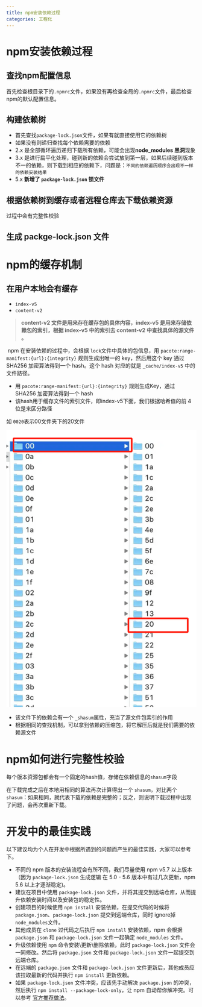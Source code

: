```yaml
---
title: npm安装依赖过程
categories: 工程化
---
```


# npm安装依赖过程

## 查找npm配置信息

首先检查根目录下的`.npmrc`文件，如果没有再检查全局的`.npmrc`文件，最后检查npm的默认配置信息。

## 构建依赖树

- 首先查找`package-lock.json`文件，如果有就直接使用它的依赖树
- 如果没有则递归查找每个依赖需要的依赖
- 2.x 是全部循环遍历递归下载所有依赖，可能会出现**node_modules 黑洞**现象
-  3.x 是进行扁平化处理，碰到新的依赖会尝试放到第一层，如果后续碰到版本不一的依赖，则下载到相应的依赖下，问题是：`不同的依赖遍历顺序会出现不一样的依赖安装结果`
- 5.x **新增了 `package-lock.json` 锁文件**

## 根据依赖树到缓存或者远程仓库去下载依赖资源

过程中会有完整性校验

## 生成 packge-lock.json 文件



# npm的缓存机制

## 在用户本地会有缓存

- `index-v5`
- `content-v2`

>  **content-v2 文件是用来存在缓存包的具体内容，index-v5 是用来存储依赖包的索引，根据 index-v5 中的索引去 content-v2 中查找具体的源文件 。**

​         npm 在安装依赖的过程中，会根据 `lock`文件中具体的包信息，用 `pacote:range-manifest:{url}:{integrity}` 规则生成出唯一的 key，然后用这个 key 通过 SHA256 加密算法得到一个 hash。这个 hash 对应的就是 `_cache/index-v5` 中的文件路径。



- 用 `pacote:range-manifest:{url}:{integrity}` 规则生成Key，通过 SHA256 加密算法得到一个 hash
- 该hash用于缓存文件的索引文件，即index-v5下面，我们根据哈希值的前 4 位是来区分路径

如 `0020`表示00文件夹下的20文件

![image-20241211105101857](https://raw.githubusercontent.com/singleeeee/imgStorage/main/img/202412111051981.png)

- 该文件下的依赖会有一个 `_shasum`属性，充当了源文件包索引的作用
- 根据相同的查找机制，可以拿到依赖的压缩包，将它解压后就是我们需要的依赖源文件

# npm如何进行完整性校验

每个版本资源包都会有一个固定的hash值，存储在依赖信息的`shasum`字段

在下载完成之后在本地用相同的算法再次计算得出一个 `shasum`，对比两个 `shasum`：如果相同，就代表下载的依赖是完整的；反之，则说明下载过程中出现了问题，会再次重新下载。



# 开发中的最佳实践

以下建议均为个人在开发中根据所遇到的问题而产生的最佳实践，大家可以参考下。

- 不同的 npm 版本的安装流程会有所不同，我们尽量使用 npm v5.7 以上版本（因为 `package-lock.json` 生成逻辑 在 5.0 - 5.6 版本中有过几次更新，npm 5.6 以上才逐渐稳定)。
- 建议在项目中使用 `package-lock.json` 文件，并将其提交到远端仓库，从而提升依赖安装时间以及安装包的稳定性。
- 创建项目的时候使用 `npm install` 安装依赖，在提交代码的时候将 `package.json`、`package-lock.json` 提交到远端仓库，同时 ignore掉 `node_modules`文件。
- 其他成员在 `clone` 过代码之后执行 `npm install` 安装依赖，npm 会根据 `package.json` 和 `package-lock.json` 文件一起确定 `node_modules` 文件。
- 升级依赖使用 `npm` 命令安装\更新\删除依赖，此时 `package-lock.json` 文件会一同修改。然后将 `package.json` 文件和 `package-lock.json` 文件一起提交到远端仓库。
- 在远端的 `package.json` 文件和 `package-lock.json` 文件更新后，其他成员应该拉取最新的代码并执行 `npm install` 更新依赖。
- 如果 `package-lock.json` 文件冲突，应该先手动解决 `package.json` 的冲突，然后执行 `npm install --package-lock-only`，让 npm 自动帮你解冲突。可以参考 [官方推荐做法](https://link.juejin.cn/?target=https%3A%2F%2Fdocs.npmjs.com%2Fcli%2Fv6%2Fconfiguring-npm%2Fpackage-locks%23resolving-lockfile-conflicts)。